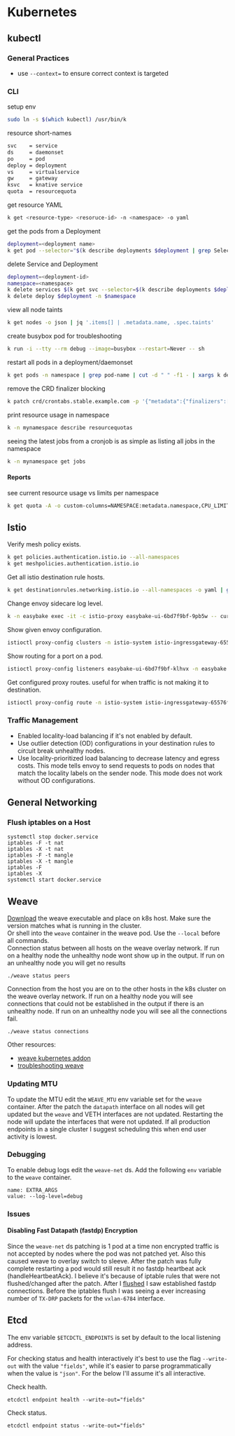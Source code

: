 # Kubernetes
## kubectl
### General Practices 
* use `--context=` to ensure correct context is targeted
### CLI
setup env<br/>
```bash
sudo ln -s $(which kubectl) /usr/bin/k
```
resource short-names<br/>
```bash
svc    = service
ds     = daemonset
po     = pod
deploy = deployment
vs     = virtualservice
gw     = gateway
ksvc   = knative service
quota  = resourcequota
```
get resource YAML<br/>
```bash
k get <resource-type> <resoruce-id> -n <namespace> -o yaml
```
get the pods from a Deployment<br/>
```bash
deployment=<deployment name>
k get pod --selector="$(k describe deployments $deployment | grep Selector | awk '{print $2}')" --output=wide
```
delete Service and Deployment<br/>
```bash
deployment=<deployment-id>
namespace=<namespace>
k delete services $(k get svc --selector=$(k describe deployments $deployment -n $namespace | grep Selector | awk '{print $2}') | sed -n 2p | awk '{print $1}') 
k delete deploy $deployment -n $namespace
```
view all node taints<br/>
```bash
k get nodes -o json | jq '.items[] | .metadata.name, .spec.taints'
```
create busybox pod for troubleshooting<br/>
```bash
k run -i --tty --rm debug --image=busybox --restart=Never -- sh
```
restart all pods in a deployment/daemonset
```bash
k get pods -n namespace | grep pod-name | cut -d " " -f1 - | xargs k delete pod -n namespace
```
remove the CRD finalizer blocking
```bash
k patch crd/crontabs.stable.example.com -p '{"metadata":{"finalizers":[]}}' --type=merge
```
print resource usage in namespace
```bash
k -n mynamespace describe resourcequotas
```
seeing the latest jobs from a cronjob is as  simple as listing all jobs in the namespace
```bash
k -n mynamespace get jobs
```
#### Reports
see current resource usage vs limits per namespace
```bash
k get quota -A -o custom-columns=NAMESPACE:metadata.namespace,CPU_LIMIT:{'.status.hard.limits\.cpu'},CPU_USED:{'.status.used.limits\.cpu'},MEM_LIMIT:{'.status.hard.limits\.memory'},MEM_USED:{'.status.used.limits\.memory'}
```

## Istio
Verify mesh policy exists.
```bash
k get policies.authentication.istio.io --all-namespaces
k get meshpolicies.authentication.istio.io
```
Get all istio destination rule hosts.
```bash
k get destinationrules.networking.istio.io --all-namespaces -o yaml | grep "host:"
```
Change envoy sidecare log level.
```bash
k -n easybake exec -it -c istio-proxy easybake-ui-6bd7f9bf-9pb5w -- curl -XPOST http://localhost:15000/logging?level=trace
```
Show given envoy configuration.
```bash
istioctl proxy-config clusters -n istio-system istio-ingressgateway-65576f8745-kbvgl -o json
```
Show routing for a port on a pod.
```bash
istioctl proxy-config listeners easybake-ui-6bd7f9bf-klhvx -n easybake --port 3800 -o json
```
Get configured proxy routes. useful for when traffic is not making it to destination.
```bash
istioctl proxy-config route -n istio-system istio-ingressgateway-65576f8745-kbvgl -o json
```
### Traffic Management
* Enabled locality-load balancing if it's not enabled by default.
* Use outlier detection (OD) configurations in your destination rules to circuit break unhealthy nodes.
* Use locality-prioritized load balancing to decrease latency and egress costs. This mode tells envoy to send requests to pods on nodes that match the locality labels on the sender node. This mode does not work without OD configurations.


## General Networking
### Flush iptables on a Host
```
systemctl stop docker.service
iptables -F -t nat
iptables -X -t nat
iptables -F -t mangle
iptables -X -t mangle
iptables -F
iptables -X
systemctl start docker.service
```

## Weave
<a href="https://github.com/weaveworks/weave/releases">Download</a> the weave executable and place on k8s host. Make sure the version matches what is running in the cluster.</br>
Or shell into the `weave` container in the weave pod. Use the `--local` before all commands.</br>
Connection status between all hosts on the weave overlay network. If run on a healthy node the unhealthy node wont show up in the output. If run on an unhealthy node you will get no results
```
./weave status peers
```
Connection from the host you are on to the other hosts in the k8s cluster on the weave overlay network. If run on a healthy node you will see connections that could not be established in the output if there is an unhealthy node. If run on an unhealthy node you will see all the connections fail.
```
./weave status connections
```
Other resources:
* <a href="https://www.weave.works/docs/net/latest/kubernetes/kube-addon/">weave kubernetes addon</a>
* <a href="https://www.weave.works/docs/net/latest/troubleshooting/">troubleshooting weave</a>
### Updating MTU
To update the MTU edit the `WEAVE_MTU` env variable set for the `weave` container. After the patch the `datapath` interface on all nodes will get updated but the `weave` and VETH interfaces are not updated. Restarting the node will update the interfaces that were not updated. If all production endpoints in a single cluster I suggest scheduling this when end user activity is lowest.
### Debugging
To enable debug logs edit the `weave-net` ds. Add the following `env` variable to the `weave` container.
```
name: EXTRA_ARGS
value: --log-level=debug
```
### Issues
#### Disabling Fast Datapath (fastdp) Encryption
Since the `weave-net` ds patching is 1 pod at a time non encrypted traffic is not accepted by nodes where the pod was not patched yet. Also this caused weave to overlay switch to sleeve. After the patch was fully complete restarting a pod would still result it no fastdp heartbeat ack (handleHeartbeatAck). I believe it's because of iptable rules that were not flushed/changed after the patch. After I [flushed](#flush-iptables-on-a-host) I saw established fastdp connections. Before the iptables flush I was seeing a ever increasing number of `TX-DRP` packets for the `vxlan-6784` interface.


## Etcd
The env variable `$ETCDCTL_ENDPOINTS` is set by default to the local listening address.

For checking status and health interactively it's best to use the flag `--write-out` with the value `"fields"`, while it's easier to parse programmatically when the value is `"json"`. For the below I'll assume it's all interactive.

Check health.
```
etcdctl endpoint health --write-out="fields"
```
Check status.
```
etcdctl endpoint status --write-out="fields"
```
